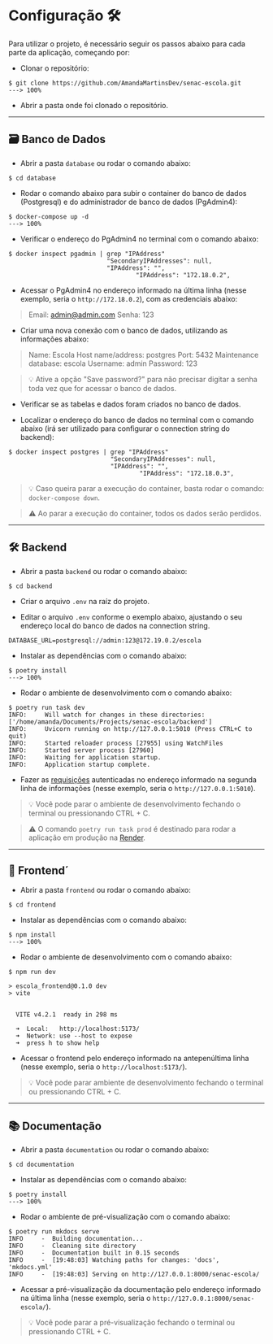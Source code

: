 # Configuração 🛠️

Para utilizar o projeto, é necessário seguir os passos abaixo para cada parte da aplicação, começando por:

- Clonar o repositório:

<!-- termynal -->

```console
$ git clone https://github.com/AmandaMartinsDev/senac-escola.git
---> 100%
```

- Abrir a pasta onde foi clonado o repositório.

---

## 🗃️ Banco de Dados

- Abrir a pasta `database` ou rodar o comando abaixo:

<!-- termynal -->

```console
$ cd database
```

- Rodar o comando abaixo para subir o container do banco de dados (Postgresql) e do administrador de banco de dados (PgAdmin4):

<!-- termynal -->

```console
$ docker-compose up -d
---> 100%
```

- Verificar o endereço do PgAdmin4 no terminal com o comando abaixo:

<!-- termynal -->

```console
$ docker inspect pgadmin | grep "IPAddress"
                           "SecondaryIPAddresses": null,
                           "IPAddress": "",
                                   "IPAddress": "172.18.0.2",
```

- Acessar o PgAdmin4 no endereço informado na última linha (nesse exemplo, seria o `http://172.18.0.2`), com as credenciais abaixo:

> Email: admin@admin.com
> Senha: 123

- Criar uma nova conexão com o banco de dados, utilizando as informações abaixo:

> Name: Escola
> Host name/address: postgres
> Port: 5432
> Maintenance database: escola
> Username: admin
> Password: 123

> 💡 Ative a opção "Save password?" para não precisar digitar a senha toda vez que for acessar o banco de dados.

- Verificar se as tabelas e dados foram criados no banco de dados.

- Localizar o endereço do banco de dados no terminal com o comando abaixo (irá ser utilizado para configurar o connection string do backend):

<!-- termynal -->

```console
$ docker inspect postgres | grep "IPAddress"
                            "SecondaryIPAddresses": null,
                            "IPAddress": "",
                                    "IPAddress": "172.18.0.3",
```

> 💡 Caso queira parar a execução do container, basta rodar o comando: `docker-compose down`.

> ⚠️ Ao parar a execução do container, todos os dados serão perdidos.

---

## 🛠️ Backend

- Abrir a pasta `backend` ou rodar o comando abaixo:

<!-- termynal -->

```console
$ cd backend
```

- Criar o arquivo `.env` na raíz do projeto.

- Editar o arquivo `.env` conforme o exemplo abaixo, ajustando o seu endereço local do banco de dados na connection string.

```env
DATABASE_URL=postgresql://admin:123@172.19.0.2/escola
```

- Instalar as dependências com o comando abaixo:

<!-- termynal -->

```console
$ poetry install
---> 100%
```

- Rodar o ambiente de desenvolvimento com o comando abaixo:

<!-- termynal -->

```console
$ poetry run task dev
INFO:     Will watch for changes in these directories: ['/home/amanda/Documents/Projects/senac-escola/backend']
INFO:     Uvicorn running on http://127.0.0.1:5010 (Press CTRL+C to quit)
INFO:     Started reloader process [27955] using WatchFiles
INFO:     Started server process [27960]
INFO:     Waiting for application startup.
INFO:     Application startup complete.
```

- Fazer as [requisições](requisições) autenticadas no endereço informado na segunda linha de informações (nesse exemplo, seria o `http://127.0.0.1:5010`).

> 💡 Você pode parar o ambiente de desenvolvimento fechando o terminal ou pressionando CTRL + C.

> ⚠️ O comando `poetry run task prod` é destinado para rodar a aplicação em produção na [Render](render.com/).

---

## 🎨 Frontend´

- Abrir a pasta `frontend` ou rodar o comando abaixo:

<!-- termynal -->

```console
$ cd frontend
```

- Instalar as dependências com o comando abaixo:

<!-- termynal -->

```console
$ npm install
---> 100%
```

- Rodar o ambiente de desenvolvimento com o comando abaixo:

<!-- termynal -->

```console
$ npm run dev

> escola_frontend@0.1.0 dev
> vite


  VITE v4.2.1  ready in 298 ms

  ➜  Local:   http://localhost:5173/
  ➜  Network: use --host to expose
  ➜  press h to show help
```

- Acessar o frontend pelo endereço informado na antepenúltima linha (nesse exemplo, seria o `http://localhost:5173/`).

> 💡 Você pode parar ambiente de desenvolvimento fechando o terminal ou pressionando CTRL + C.

---

## 📚 Documentação

- Abrir a pasta `documentation` ou rodar o comando abaixo:

<!-- termynal -->

```console
$ cd documentation
```

- Instalar as dependências com o comando abaixo:

<!-- termynal -->

```console
$ poetry install
---> 100%
```

- Rodar o ambiente de pré-visualização com o comando abaixo:

<!-- termynal -->

```console
$ poetry run mkdocs serve
INFO     -  Building documentation...
INFO     -  Cleaning site directory
INFO     -  Documentation built in 0.15 seconds
INFO     -  [19:48:03] Watching paths for changes: 'docs', 'mkdocs.yml'
INFO     -  [19:48:03] Serving on http://127.0.0.1:8000/senac-escola/
```

- Acessar a pré-visualização da documentação pelo endereço informado na última linha (nesse exemplo, seria o `http://127.0.0.1:8000/senac-escola/`).

> 💡 Você pode parar a pré-visualização fechando o terminal ou pressionando CTRL + C.
